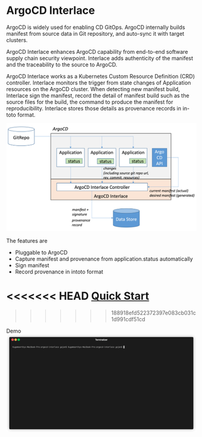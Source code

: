 # ArgoCD Interlace

ArgoCD is widely used for enabling CD GitOps. ArgoCD internally builds manifest from source data in Git repository, and auto-sync it with target clusters. 

ArgoCD Interlace enhances ArgoCD capability from end-to-end software supply chain security viewpoint. Interlace adds authenticity of the manifest and the traceability to the source to ArgoCD.

ArgoCD Interlace works as a Kubernetes Custom Resource Definition (CRD) controller. Interlace monitors the trigger from state changes of Application resources on the ArgoCD cluster. When detecting new manifest build, Interlace sign the manifest, record the detail of manifest build such as the source files for the build, the command to produce the manifest for reproducibility. Interlace stores those details as provenance records in in-toto format. 

![ArgoCD-Interlace-Arch](./images/argocd-interlace-arch.png)


The features are 
- Pluggable to ArgoCD
- Capture manifest and provenance from application.status automatically
- Sign manifest
- Record provenance in intoto format

<<<<<<< HEAD
[Quick Start](docs/quick_start.md)
=======
>>>>>>> 188918efd522372397e083cb031c1d991cdf51cd

 Demo
 ![intro](images/intro.gif?)